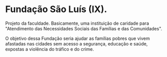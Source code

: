 # Fundação São Luís (IX).
Projeto da faculdade. Basicamente, uma instituição de caridade para "Atendimento das Necessidades Sociais das Famílias e das Comunidades".

O objetivo dessa Fundação seria ajudar as famílias pobres que vivem afastadas nas cidades sem acesso a segurança, educação e saúde, expostas a violência do tráfico e do crime.
